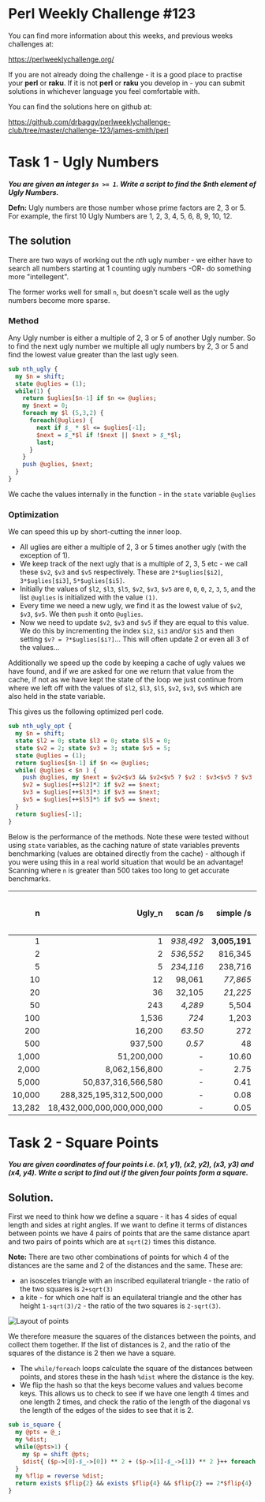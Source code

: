 # Perl Weekly Challenge #123

You can find more information about this weeks, and previous weeks challenges at:

  https://perlweeklychallenge.org/

If you are not already doing the challenge - it is a good place to practise your
**perl** or **raku**. If it is not **perl** or **raku** you develop in - you can
submit solutions in whichever language you feel comfortable with.

You can find the solutions here on github at:

https://github.com/drbaggy/perlweeklychallenge-club/tree/master/challenge-123/james-smith/perl

# Task 1 - Ugly Numbers

***You are given an integer `$n >= 1`. Write a script to find the $nth element of Ugly Numbers.***

**Defn:** Ugly numbers are those number whose prime factors are 2, 3 or 5. For example, the first 10 Ugly Numbers are 1, 2, 3, 4, 5, 6, 8, 9, 10, 12.

## The solution

There are two ways of working out the *nth* ugly number - we either have to search all numbers starting at 1 counting ugly numbers -OR- do something more "intellegent".

The former works well for small `n`, but doesn't scale well as the ugly numbers become more sparse.

### Method

Any Ugly number is either a multiple of 2, 3 or 5 of another Ugly number. So to find the next ugly number we multiple all ugly numbers by 2, 3 or 5 and find the lowest value greater than the last ugly seen.

```perl
sub nth_ugly {
  my $n = shift;
  state @uglies = (1);
  while(1) {
    return $uglies[$n-1] if $n <= @uglies;
    my $next = 0;
    foreach my $l (5,3,2) {
      foreach(@uglies) {
        next if $_ * $l <= $uglies[-1];
        $next = $_*$l if !$next || $next > $_*$l;
        last;
      }
    }
    push @uglies, $next;
  }
}
```

We cache the values internally in the function - in the `state` variable `@uglies`

### Optimization

We can speed this up by short-cutting the inner loop. 
  * All uglies are either a multiple of 2, 3 or 5 times another ugly (with the exception of 1).
  * We keep track of the next ugly that is a multiple of 2, 3, 5 etc - we call these `$v2`, `$v3` and `$v5` respectively. These are `2*$uglies[$i2]`, `3*$uglies[$i3]`, `5*$uglies[$i5]`.
  * Initially the values of `$l2`, `$l3`, `$l5`, `$v2`, `$v3`, `$v5` are `0`, `0`, `0`, `2`, `3`, `5`, and the list `@uglies` is initialized with the value `(1)`.
  * Every time we need a new ugly, we find it as the lowest value of `$v2`, `$v3`, `$v5`. We then `push` it onto `@uglies`.
  * Now we need to update `$v2`, `$v3` and `$v5` if they are equal to this value. We do this by incrementing the index `$i2`, `$i3` and/or `$i5` and then setting
    `$v? = ?*$uglies[$i?]`... This will often update 2 or even all 3 of the values...

Additionally we speed up the code by keeping a cache of ugly values we have found, and if we are asked for one we return that value from the cache, if not as we have
kept the state of the loop we just continue from where we left off with the values of `$l2`, `$l3`, `$l5`, `$v2`, `$v3`, `$v5` which are also held in the state
variable.

This gives us the following optimized perl code.

```perl
sub nth_ugly_opt {
  my $n = shift;
  state $l2 = 0; state $l3 = 0; state $l5 = 0;
  state $v2 = 2; state $v3 = 3; state $v5 = 5;
  state @uglies = (1);
  return $uglies[$n-1] if $n <= @uglies;
  while( @uglies < $n ) {
    push @uglies, my $next = $v2<$v3 && $v2<$v5 ? $v2 : $v3<$v5 ? $v3 : $v5;
    $v2 = $uglies[++$l2]*2 if $v2 == $next;
    $v3 = $uglies[++$l3]*3 if $v3 == $next;
    $v5 = $uglies[++$l5]*5 if $v5 == $next;
  }
  return $uglies[-1];
}
```

Below is the performance of the methods. Note these were tested without using `state` variables, as the caching nature of
state variables prevents benchmarking (values are obtained directly from the cache) - although if you were using this in a
real world situation that would be an advantage! Scanning where `n` is greater than 500 takes too long to get accurate
benchmarks.

|      n |                     Ugly_n | scan /s   | simple /s     | opt /s        | opt vs sim % | sim vs scn % | opt vs scn % |
| -----: | -------------------------: | --------: | ------------: | ------------: | -----------: | -----------: | -----------: |
|      1 |                          1 | *938,492* | **3,005,191** |   1,799,451   |          -40 |          220 |           92 |
|      2 |                          2 | *536,552* |     816,345   | **1,089,848** |           34 |           52 |          103 |
|      5 |                          5 | *234,116* |     238,716   |   **455,051** |           91 |            2 |           94 |
|     10 |                         12 |   98,061  |     *77,865*  |   **250,411** |          222 |          -21 |          155 |
|     20 |                         36 |   32,105  |     *21,225*  |   **130,707** |          516 |          -34 |          307 |
|     50 |                        243 |   *4,289* |       5,504   |    **43,065** |          682 |           28 |          904 |
|    100 |                      1,536 |     *724* |       1,203   |    **24,768** |        1,959 |           66 |        3,321 |
|    200 |                     16,200 |   *63.50* |         272   |    **12,470** |        4,485 |          328 |       19,538 |
|    500 |                    937,500 |    *0.57* |          48   |     **4,639** |        9,565 |        8,306 |      812,334 |
|  1,000 |                 51,200,000 | *-*       |       10.60   |     **2,503** |       23,513 | -            | -            |
|  2,000 |              8,062,156,800 | *-*       |        2.75   |     **1,187** |       43,064 | -            | -            |
|  5,000 |         50,837,316,566,580 | *-*       |        0.41   |       **375** |       91,812 | -            | -            |
| 10,000 |    288,325,195,312,500,000 | *-*       |        0.08   |       **230** |      273,710 | -            | -            |
| 13,282 | 18,432,000,000,000,000,000 | *-*       |        0.05   |       **148** |      302,757 | -            | -            |


# Task 2 - Square Points

***You are given coordinates of four points i.e. (x1, y1), (x2, y2), (x3, y3) and (x4, y4). Write a script to find out if the given four points form a square.***

## Solution.

First we need to think how we define a square - it has 4 sides of equal length and sides at right angles. If we want to define it terms of distances between points we have 4 pairs of points that are the same distance apart and two pairs of points which are at `sqrt(2)` times this distance.

**Note:** There are two other combinations of points for which 4 of the distances are the same and 2 of the distances and the same. These are:
  * an isosceles triangle with an inscribed equilateral triangle - the ratio of the two squares is `2+sqrt(3)`
  * a kite - for which one half is an equilateral triangle and the other has height `1-sqrt(3)/2` - the ratio of the two squares is `2-sqrt(3)`.

![Layout of points](https://github.com/drbaggy/perlweeklychallenge-club/blob/master/challenge-123/james-smith/sets-of-points.png?raw=true)

We therefore measure the squares of the distances between the points, and collect them together. If the list of distances is 2, and the ratio of the squares of the distance is 2 then we have a square.

 * The `while/foreach` loops calculate the square of the distances between points, and stores these in the hash `%dist` where the distance is the key.
 * We flip the hash so that the keys become values and values become keys. This allows us to check to see if we have one length 4 times and one length 2 times, and check the ratio of the length of the diagonal vs the length of the edges of the sides to see that it is 2.

```perl
sub is_square {
  my @pts = @_;
  my %dist;
  while(@pts>1) {
    my $p = shift @pts;
    $dist{ ($p->[0]-$_->[0]) ** 2 + ($p->[1]-$_->[1]) ** 2 }++ foreach @pts;
  }
  my %flip = reverse %dist;
  return exists $flip{2} && exists $flip{4} && $flip{2} == 2*$flip{4} || 0;
}
```
